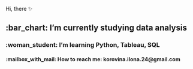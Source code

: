 Hi, there :sparkles:
<h2 align="left">:bar_chart: I’m currently studying data analysis </a>
<h3 align="left">:woman_student: I’m learning Python, Tableau, SQL </a>
<h4 align="left">:mailbox_with_mail: How to reach me: korovina.ilona.24@gmail.com </a>
<!---
Ilovinaad/Ilovinaad is a ✨ special ✨ repository because its `README.md` (this file) appears on your GitHub profile.
You can click the Preview link to take a look at your changes.
--->

